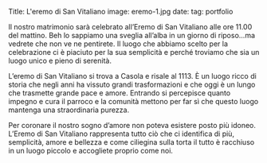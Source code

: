 Title: L'eremo di San Vitaliano
image: eremo-1.jpg
date:
tag: portfolio

Il nostro matrimonio sarà celebrato all’Eremo di San Vitaliano alle
ore 11.00 del mattino. Beh lo sappiamo una sveglia all’alba in un
giorno di riposo…ma vedrete che non ve ne pentirete.  Il luogo che
abbiamo scelto per la celebrazione ci è piaciuto per la sua semplicità
e perché troviamo che sia un luogo unico e pieno di serenità.

L’eremo di San Vitaliano si trova a Casola e risale al 1113.  È un
luogo ricco di storia che negli anni ha vissuto grandi trasformazioni
e che oggi è un lungo che trasmette grande pace e amore. Entrando si
percepisce quanto impegno e cura il parroco e la comunità mettono per
far sì che questo luogo mantenga una straordinaria purezza.

Per coronare il nostro sogno d’amore non poteva esistere posto più
idoneo. L’Eremo di San Vitaliano rappresenta tutto ciò che ci
identifica di più, semplicità, amore e bellezza e come ciliegina sulla
torta il tutto è racchiuso in un luogo piccolo e accogliete proprio
come noi.
